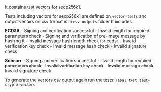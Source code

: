 It contains test vectors for secp256k1.

Tests including vectors for secp256k1 are defined on `vector-tests` and output vectors on csv format is in `csv-outputs` folder It includes:

**ECDSA**
    - Signing and verification successful
    - Invalid length for required parameters check
    - Signing and verification of pre-image message by hashing it
    - Invalid message hash length check for ecdsa
    - Invalid verification key check
    - Invalid message hash check
    - Invalid signature check

**Schnorr**
    - Signing and verification successful
    - Invalid length for required parameters check
    - Invalid verification key check
    - Invalid message check
    - Invalid signature check

To generate the vectors csv output again run the tests:
`cabal test test-crypto-vectors`
